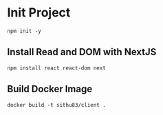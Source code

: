 # Init Project

```
npm init -y
```

## Install Read and DOM with NextJS

```
npm install react react-dom next
```

## Build Docker Image

```
docker build -t sithu83/client .
```
